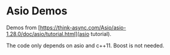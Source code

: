 
# Asio Demos

Demos from [https://think-async.com/Asio/asio-1.28.0/doc/asio/tutorial.html](asio tutorial).

The code only depends on asio and c++11. Boost is not needed.
